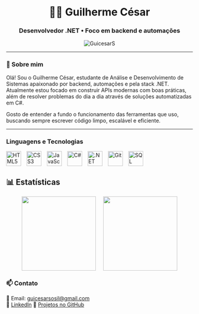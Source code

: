 <h1 align="center">👨‍💻 Guilherme César</h1>
<h3 align="center">Desenvolvedor .NET • Foco em backend e automações</h3>

<p align="center">
  <img src="https://komarev.com/ghpvc/?username=GuicesarS&label=Profile%20views&color=0e75b6&style=flat" alt="GuicesarS" />
</p>

---

### 👋 Sobre mim

Olá! Sou o Guilherme César, estudante de Análise e Desenvolvimento de Sistemas apaixonado por backend, automações e pela stack .NET.  
Atualmente estou focado em construir APIs modernas com boas práticas, além de resolver problemas do dia a dia através de soluções automatizadas em C#.

Gosto de entender a fundo o funcionamento das ferramentas que uso, buscando sempre escrever código limpo, escalável e eficiente.

---

### Linguagens e Tecnologias

<div style="display: flex; align-items: center; gap: 15px; flex-wrap: wrap;">
  <!-- HTML -->
  <img src="https://cdn.jsdelivr.net/gh/devicons/devicon/icons/html5/html5-original.svg" width="40" alt="HTML5" />
  
  <!-- CSS -->
  <img src="https://cdn.jsdelivr.net/gh/devicons/devicon/icons/css3/css3-original.svg" width="40" alt="CSS3" />
  
  <!-- JavaScript -->
  <img src="https://cdn.jsdelivr.net/gh/devicons/devicon/icons/javascript/javascript-original.svg" width="40" alt="JavaScript" />
  
  <!-- C# -->
  <img src="https://cdn.jsdelivr.net/gh/devicons/devicon/icons/csharp/csharp-original.svg" width="40" alt="C#" />
  
  <!-- .NET -->
  <img src="https://cdn.jsdelivr.net/gh/devicons/devicon/icons/dotnetcore/dotnetcore-original.svg" width="40" alt=".NET" />
  
  <!-- Git -->
  <img src="https://cdn.jsdelivr.net/gh/devicons/devicon/icons/git/git-original.svg" width="40" alt="Git" />
  
  <!-- SQL Server -->
  <img src="https://cdn.jsdelivr.net/gh/devicons/devicon/icons/microsoftsqlserver/microsoftsqlserver-plain.svg" width="40" alt="SQL Server" />
</div>


## 📊 Estatísticas

<div align="center" style="display: flex; justify-content: center; gap: 20px; flex-wrap: wrap;">

  <img height="200em" src="https://github-readme-stats.vercel.app/api?username=GuicesarS&show_icons=true&theme=tokyonight&count_private=true&hide_border=true&title_color=ffffff&icon_color=00bfff&text_color=ffffff&bg_color=0d1117"/>

  <img height="200em" src="https://github-readme-stats.vercel.app/api/top-langs/?username=GuicesarS&layout=compact&theme=tokyonight&bg_color=0d1117&title_color=ffffff&text_color=ffffff&hide_border=true"/>

</div>


### 📫 Contato

📧 Email: guicesarsosil@gmail.com  
💼 [LinkedIn](https://www.linkedin.com/in/guicesarss/)
📂 [Projetos no GitHub](https://github.com/GuicesarS?tab=repositories)

